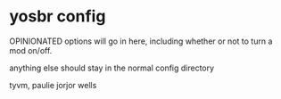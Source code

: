 # yosbr config

OPINIONATED options will go in here, including whether or not to turn a mod on/off.

anything else should stay in the normal config directory

tyvm, paulie jorjor wells
